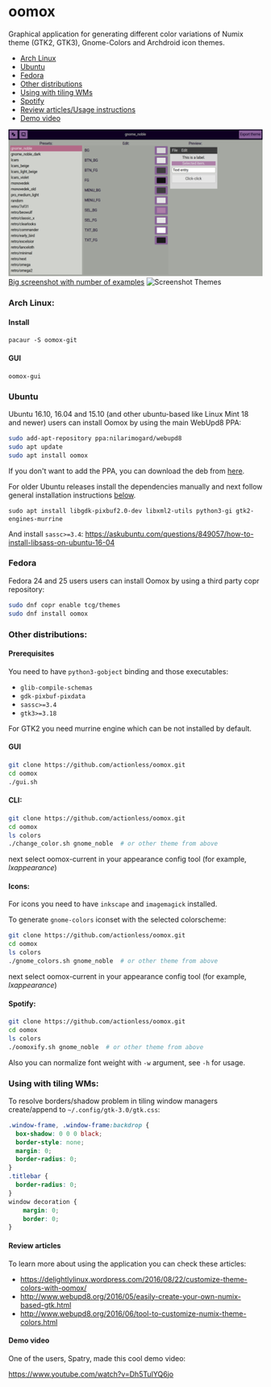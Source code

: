 oomox
=====

Graphical application for generating different color variations of Numix theme (GTK2, GTK3),
Gnome-Colors and Archdroid icon themes.

  * [Arch Linux](#arch-linux "")
  * [Ubuntu](#ubuntu "")
  * [Fedora](#fedora "")
  * [Other distributions](#other-distributions "")
  * [Using with tiling WMs](#using-with-tiling-wms "")
  * [Spotify](#spotify "")
  * [Review articles/Usage instructions](#review-articles "")
  * [Demo video](#demo-video "")


![Screenshot GUI](https://raw.githubusercontent.com/actionless/oomox/master/screenshot_gui.png "Screenshot GUI")
[Big screenshot with number of examples](http://orig15.deviantart.net/e1ee/f/2016/320/1/9/oomox_1_0_rc1_by_actionless-daomhmd.jpg)
![Screenshot Themes](https://raw.githubusercontent.com/actionless/oomox/master/screenshot.png "Screenshot Themes")


### Arch Linux:

#### Install

```
pacaur -S oomox-git
```

#### GUI

```
oomox-gui
```



### Ubuntu

Ubuntu 16.10, 16.04 and 15.10 (and other ubuntu-based like Linux Mint 18 and newer) users can install Oomox by using the main WebUpd8 PPA:

```bash
sudo add-apt-repository ppa:nilarimogard/webupd8
sudo apt update
sudo apt install oomox
```

If you don't want to add the PPA, you can download the deb from [here](http://ppa.launchpad.net/nilarimogard/webupd8/ubuntu/pool/main/o/oomox/ "").

For older Ubuntu releases install the dependencies manually and next follow general installation instructions [below](#gui-1 "").

```
sudo apt install libgdk-pixbuf2.0-dev libxml2-utils python3-gi gtk2-engines-murrine
```

And install `sassc>=3.4`: https://askubuntu.com/questions/849057/how-to-install-libsass-on-ubuntu-16-04



### Fedora

Fedora 24 and 25 users users can install Oomox by using a third party copr repository:
```bash
sudo dnf copr enable tcg/themes
sudo dnf install oomox
```



### Other distributions:


#### Prerequisites

You need to have `python3-gobject` binding and those executables:
 - `glib-compile-schemas`
 - `gdk-pixbuf-pixdata`
 - `sassc>=3.4`
 - `gtk3>=3.18`
 
For GTK2 you need murrine engine which can be not installed by default.


#### GUI

```sh
git clone https://github.com/actionless/oomox.git
cd oomox
./gui.sh
```


#### CLI:
```sh
git clone https://github.com/actionless/oomox.git
cd oomox
ls colors
./change_color.sh gnome_noble  # or other theme from above
```

next select oomox-current in your appearance config tool (for example, _lxappearance_)


#### Icons:

For icons you need to have `inkscape` and `imagemagick` installed.

To generate `gnome-colors` iconset with the selected colorscheme:

```sh
git clone https://github.com/actionless/oomox.git
cd oomox
ls colors
./gnome_colors.sh gnome_noble  # or other theme from above
```

next select oomox-current in your appearance config tool (for example, _lxappearance_)


#### Spotify:
```sh
git clone https://github.com/actionless/oomox.git
cd oomox
ls colors
./oomoxify.sh gnome_noble  # or other theme from above
```

Also you can normalize font weight with `-w` argument, see `-h` for usage.



### Using with tiling WMs:

To resolve borders/shadow problem in tiling window managers create/append to 
`~/.config/gtk-3.0/gtk.css`:

```css
.window-frame, .window-frame:backdrop {
  box-shadow: 0 0 0 black;
  border-style: none;
  margin: 0;
  border-radius: 0;
}
.titlebar {
  border-radius: 0;
}
window decoration {
	margin: 0;
    border: 0;
}
```



#### Review articles

To learn more about using the application you can check these articles: 

  * https://delightlylinux.wordpress.com/2016/08/22/customize-theme-colors-with-oomox/
  * http://www.webupd8.org/2016/05/easily-create-your-own-numix-based-gtk.html
  * http://www.webupd8.org/2016/06/tool-to-customize-numix-theme-colors.html



#### Demo video

One of the users, Spatry, made this cool demo video:

https://www.youtube.com/watch?v=Dh5TuIYQ6jo
